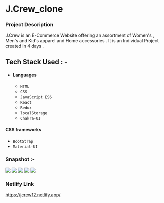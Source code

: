 # J.Crew_clone

### Project Description
J.Crew is an E-Commerce Website offering an assortment of Women's , Men's and Kid's apparel and Home accessories . It is an Individual Project created in 4 days .

## Tech Stack Used : -

- #### Languages
  - `HTML`
  - `CSS`
  - `JavaScript ES6`
  - `React`
  - `Redux`
  - `localStorage`
  - `Chakra-UI`

#### CSS frameworks
  - `BootStrap`
  - `Material-UI`
  
### Snapshot :-
<img src="https://cdn-images-1.medium.com/max/880/1*V6HU-753YQsz49px0mZeQw.png" />
<img src="https://cdn-images-1.medium.com/max/880/1*jhBl7MKY8UDARHVtQQPchw.png" />
<img src="https://cdn-images-1.medium.com/max/880/1*6iGlIk1vggly3O9k-cMluw.png" />
<img src="https://cdn-images-1.medium.com/max/880/1*VSE7Hw4zmtRemF0l1LS9jA.png" />
<img src="https://cdn-images-1.medium.com/max/880/1*AG73Mftb0t8feW5gqs9YpQ.png" />

### Netlify Link

https://jcrew12.netlify.app/
